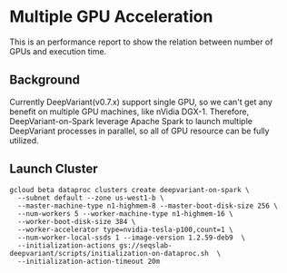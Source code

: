 # Multiple GPU Acceleration

This is an performance report to show the relation between number of GPUs
and execution time.

## Background

Currently DeepVariant(v0.7.x) support single GPU, so we can't get any
benefit on multiple GPU machines, like nVidia DGX-1. Therefore,
DeepVariant-on-Spark leverage Apache Spark to launch multiple DeepVariant
processes in parallel, so all of GPU resource can be fully utilized.

## Launch Cluster

```
gcloud beta dataproc clusters create deepvariant-on-spark \
  --subnet default --zone us-west1-b \
  --master-machine-type n1-highmem-8 --master-boot-disk-size 256 \
  --num-workers 5 --worker-machine-type n1-highmem-16 \
  --worker-boot-disk-size 384 \
  --worker-accelerator type=nvidia-tesla-p100,count=1 \
  --num-worker-local-ssds 1 --image-version 1.2.59-deb9  \
  --initialization-actions gs://seqslab-deepvariant/scripts/initialization-on-dataproc.sh  \
  --initialization-action-timeout 20m
```


